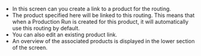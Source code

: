 - In this screen can you create a link to a product for the routing.
- The product specified here will be linked to this routing.
  This means that when a Production Run is created for this product, it will automatically use this routing by default.
- You can also edit an existing product link.
- An overview of the associated products is displayed in the lower section of the screen.